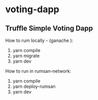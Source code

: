 # voting-dapp

## Truffle Simple Voting Dapp

How to rum locally - (ganache ):

1. yarn compile
2. yarn migrate
3. yarn dev

How to run in rumsan-network:

1. yarn compile
2. yarn deploy-rumsan
3. yarn dev
